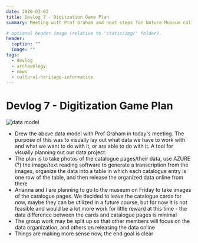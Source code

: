 ```yaml
---
date: 2020-03-02
title: Devlog 7 - Digitzation Game Plan
summary: Meeting with Prof Graham and next steps for Nature Museum collection 

# optional header image (relative to 'static/img/' folder).
header:
  caption: ""
  image: ""
tags:
  - devlog
  - archaeology
  - news
  - cultural-heritage-informatics
---
```


# Devlog 7 - Digitization Game Plan

![data model](/img/data-model.png)
* Drew the above data model with Prof Graham in today's meeting. The purpose of this was to visually lay out what data we have to work with and what we want to do with it, or are able to do with it. A tool for visually planning out our data project. 
* The plan is to take photos of the catalogue pages/their data, use AZURE (?) the image/text reading software to generate a transcription from the images, organize the data into a table in which each catalogue entry is one row of the table, and then release the organized data online from there
* Arianna and I are planning to go to the museum on Friday to take images of the catalogue pages. We decided to leave the catalogue cards for now, maybe they can be utilized in a future course, but for now it is not feasible and would be a lot more work for little reward at this time - the data difference between the cards and catalogue pages is minimal 
* The group work may be split up so that other members will focus on the data organization, and others on releasing the data online 
* Things are making more sense now, the end goal is clear 
